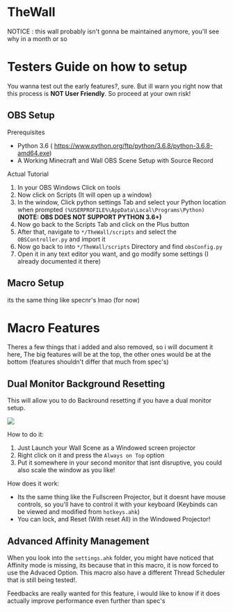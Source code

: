 # TheWall

NOTICE : this wall probably isn't gonna be maintained anymore, you'll see why in a month or so

# Testers Guide on how to setup

You wanna test out the early features?, sure. But ill warn you right now that this process is **NOT User Friendly**. So proceed at your own risk!

## OBS Setup

 Prerequisites

* Python 3.6 (
<https://www.python.org/ftp/python/3.6.8/python-3.6.8-amd64.exe>)
* A Working Minecraft and Wall OBS Scene Setup with Source Record

Actual Tutorial

 1. In your OBS Windows Click on tools
 2. Now click on Scripts (It will open up a window)
 3. In the window, Click python settings Tab and select your Python location when prompted `(%USERPROFILE%\AppData\Local\Programs\Python)` **(NOTE: OBS DOES NOT SUPPORT PYTHON 3.6+)**
 4. Now go back to the Scripts Tab and click on the Plus button
 5. After that, navigate to `*/TheWall/scripts` and select the `OBSController.py` and import it
 6. Now go back to into `*/TheWall/scripts` Directory and find `obsConfig.py`
 7. Open it in any text editor you want, and go modify some settings (I already documented it there)

## Macro Setup

its the same thing like specnr's lmao (for now)

# Macro Features

Theres a few things that i added and also removed, so i will document it here, The big features will be at the top, the other ones would be at the bottom (features shouldn't differ that much from spec's)

## **Dual Monitor Background Resetting**

This will allow you to do Backround resetting if you have a dual monitor setup.

![](https://media4.giphy.com/media/8lNxoV5vEXgLjCTY0i/giphy.gif?cid=790b76113bf8411fcb364a2bdd59ad56cab8aeae6b921093&rid=giphy.gif&ct=g)

How to do it:

1. Just Launch your Wall Scene as a Windowed screen projector
2. Right click on it and press the `Always on Top` option
3. Put it somewhere in your second monitor that isnt disruptive, you could also scale the window as you like!

How does it work:

* Its the same thing like the Fullscreen Projector, but it doesnt have mouse controls, so you'll have to control it with your keyboard (Keybinds can be viewed and modified from `hotkeys.ahk`)
* You can lock, and Reset (With reset All) in the Windowed Projector!

## **Advanced Affinity Management**

 When you look into the `settings.ahk` folder, you might have noticed that Affinity mode is missing, its because that in this macro, it is now forced to use the Advaced Option. This macro also have a different Thread Scheduler that is still being tested!.

 Feedbacks are really wanted for this feature, i would like to know if it does actually improve performance even further than spec's
